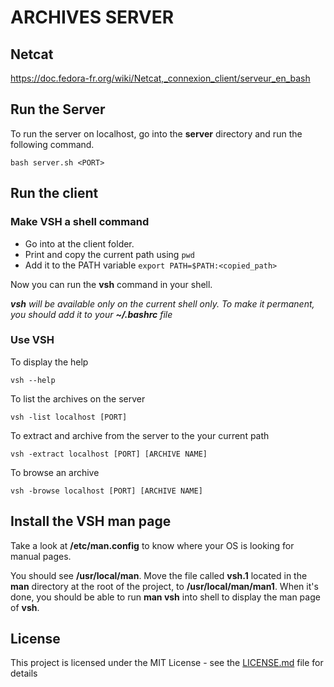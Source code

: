 # ARCHIVES SERVER

## Netcat

https://doc.fedora-fr.org/wiki/Netcat,_connexion_client/serveur_en_bash

## Run the Server

To run the server on localhost, go into the **server** directory and run the following command.
```
bash server.sh <PORT>
```

## Run the client

### Make VSH a shell command

* Go into at the client folder.
* Print and copy the current path using `pwd`
* Add it to the PATH variable `export PATH=$PATH:<copied_path>`

Now you can run the **vsh** command in your shell.

***vsh** will be available only on the current shell only. To make it permanent, you should add it to your **~/.bashrc** file*

### Use VSH

To display the help
```
vsh --help
```

To list the archives on the server
```
vsh -list localhost [PORT]  
```

To extract and archive from the server to the your current path
```
vsh -extract localhost [PORT] [ARCHIVE NAME]
```

To browse an archive
```
vsh -browse localhost [PORT] [ARCHIVE NAME]
```

## Install the VSH man page

Take a look at **/etc/man.config** to know where your OS is looking for manual pages.

You should see **/usr/local/man**.
Move the file called **vsh.1** located in the **man** directory at the root of the project, to **/usr/local/man/man1**.
When it's done, you should be able to run **man vsh** into shell to display the man page of **vsh**.

## License

This project is licensed under the MIT License - see the [LICENSE.md](LICENSE.md) file for details